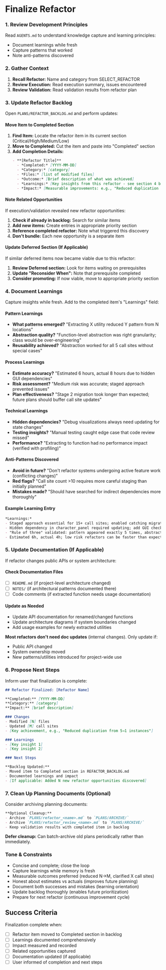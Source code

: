 # Finalize Refactor

### 1. Review Development Principles

Read `AGENTS.md` to understand knowledge capture and learning principles:
- Document learnings while fresh
- Capture patterns that worked
- Note anti-patterns discovered

### 2. Gather Context

1. **Recall Refactor:** Name and category from SELECT_REFACTOR
2. **Review Execution:** Read execution summary, issues encountered
3. **Review Validation:** Read validation results from refactor plan

### 3. Update Refactor Backlog

Open `PLANS/REFACTOR_BACKLOG.md` and perform updates:

#### Move Item to Completed Section

1. **Find Item:** Locate the refactor item in its current section (Critical/High/Medium/Low)
2. **Move to Completed:** Cut the item and paste into "Completed" section
3. **Add Completion Details:**
   ```markdown
   - **[Refactor Title]**
     - *Completed:* [YYYY-MM-DD]
     - *Category:* [category]
     - *Files:* [list of modified files]
     - *Outcome:* [Brief description of what was achieved]
     - *Learnings:* [Key insights from this refactor - see section 4 below]
     - *Impact:* [Measurable improvements: e.g., "Reduced duplication from 5→1", "Clarified API usage at 12 call sites"]
   ```

#### Note Related Opportunities

If execution/validation revealed new refactor opportunities:

1. **Check if already in backlog:** Search for similar items
2. **Add new items:** Create entries in appropriate priority section
3. **Reference completed refactor:** Note what triggered this discovery
4. **Don't bundle:** Each new opportunity is a separate item

#### Update Deferred Section (If Applicable)

If similar deferred items now became viable due to this refactor:

1. **Review Deferred section:** Look for items waiting on prerequisites
2. **Update "Reconsider When":** Note that prerequisite completed
3. **Consider promoting:** If now viable, move to appropriate priority section

### 4. Document Learnings

Capture insights while fresh. Add to the completed item's "Learnings" field:

#### Pattern Learnings
- **What patterns emerged?** "Extracting X utility reduced Y pattern from N locations"
- **Abstraction quality?** "Function-level abstraction was right granularity; class would be over-engineering"
- **Reusability achieved?** "Abstraction worked for all 5 call sites without special cases"

#### Process Learnings
- **Estimate accuracy?** "Estimated 6 hours, actual 8 hours due to hidden GUI dependencies"
- **Risk assessment?** "Medium risk was accurate; staged approach prevented issues"
- **Plan effectiveness?** "Stage 2 migration took longer than expected; future plans should buffer call site updates"

#### Technical Learnings
- **Hidden dependencies?** "Debug visualizations always need updating for state changes"
- **Testing insights?** "Manual testing caught edge case that code review missed"
- **Performance?** "Extracting to function had no performance impact (verified with profiling)"

#### Anti-Patterns Discovered
- **Avoid in future?** "Don't refactor systems undergoing active feature work (conflicting changes)"
- **Red flags?** "Call site count >10 requires more careful staging than initially planned"
- **Mistakes made?** "Should have searched for indirect dependencies more thoroughly"

#### Example Learning Entry
```markdown
*Learnings:*
- Staged approach essential for 15+ call sites; enabled catching migration bugs early
- Hidden dependency in character_panel required updating; add GUI check to future impact analysis
- "Rule of three" validated: pattern appeared exactly 5 times, abstraction eliminated all
- Estimated 6h, actual 4h; low risk refactors can be faster than expected when well-planned
```

### 5. Update Documentation (If Applicable)

If refactor changes public APIs or system architecture:

#### Check Documentation Files
- [ ] `README.md` (if project-level architecture changed)
- [ ] `NOTES/` (if architectural patterns documented there)
- [ ] Code comments (if extracted function needs usage documentation)

#### Update as Needed
- Update API documentation for renamed/changed functions
- Update architecture diagrams if system boundaries changed
- Add usage examples for newly extracted utilities

**Most refactors don't need doc updates** (internal changes). Only update if:
- Public API changed
- System ownership moved
- New patterns/utilities introduced for project-wide use

### 6. Propose Next Steps

Inform user that finalization is complete:

```markdown
## Refactor Finalized: [Refactor Name]

**Completed:** [YYYY-MM-DD]
**Category:** [category]
**Impact:** [brief description]

### Changes
- Modified [N] files
- Updated [M] call sites
- [Key achievement, e.g., "Reduced duplication from 5→1 instances"]

### Learnings
- [Key insight 1]
- [Key insight 2]

### Next Steps

**Backlog Updated:**
- Moved item to Completed section in REFACTOR_BACKLOG.md
- Documented learnings and impact
- [If applicable: Added N new refactor opportunities discovered]

```

### 7. Clean Up Planning Documents (Optional)

Consider archiving planning documents:

```markdown
**Optional Cleanup:**
- Archive `PLANS/refactor_<name>.md` to `PLANS/ARCHIVE/`
- Archive `PLANS/refactor_review_<name>.md` to `PLANS/ARCHIVE/`
- Keep validation results with completed item in backlog
```

**Defer cleanup:** Can batch-archive old plans periodically rather than immediately.

### Tone & Constraints

- Concise and complete; close the loop
- Capture learnings while memory is fresh
- Measurable outcomes preferred (reduced N→M, clarified X call sites)
- Honest about estimates vs actuals (improves future planning)
- Document both successes and mistakes (learning orientation)
- Update backlog thoroughly (enables future prioritization)
- Prepare for next refactor (continuous improvement cycle)

## Success Criteria

Finalization complete when:
- [ ] Refactor item moved to Completed section in backlog
- [ ] Learnings documented comprehensively
- [ ] Impact measured and recorded
- [ ] Related opportunities captured
- [ ] Documentation updated (if applicable)
- [ ] User informed of completion and next steps
